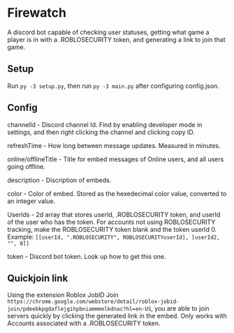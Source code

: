 # Firewatch
A discord bot capable of checking user statuses, getting what game a player is in with a .ROBLOSECURITY token, and generating a link to join that game.

## Setup
Run `py -3 setup.py`, then run `py -3 main.py` after configuring config.json.

## Config
channelId - Discord channel Id. Find by enabling developer mode in settings, and then right clicking the channel and clicking copy ID.

refreshTime - How long between message updates. Measured in minutes.

online/offlineTitle - Title for embed messages of Online users, and all users going offline.

description - Discription of embeds.

color - Color of embed. Stored as the hexedecimal color value, converted to an integer value.

UserIds - 2d array that stores userId, .ROBLOSECURITY token, and userId of the user who has the token. For accounts not using ROBLOSECURITY tracking, make the ROBLOSECURITY token blank and the token userId 0. Example: `[[userId, ".ROBLOSECURITY", ROBLOSECURITYuserId], [userId2, "", 0]]`

token - Discord bot token. Look up how to get this one.

## Quickjoin link

Using the extension Roblox JobID Join `https://chrome.google.com/webstore/detail/roblox-jobid-join/pdeebkpgdaflejgihpbniammmelkdnac?hl=en-US`, you are able to join servers quickly by clicking the generated link in the embed. Only works with Accounts associated with a .ROBLOSECURITY token.
